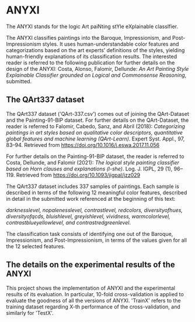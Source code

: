 # ANYXI

The ANYXI stands for the logic Art paiNting stYle eXplainable classIfier. 

The ANYXI classifies paintings into the Baroque, Impressionism, and Post-Impressionism styles. It uses human-understandable color features 
and categorizations based on the art experts’ definitions of the styles, yielding human-friendly explanations of its classification results. 
The interested reader is referred to the following publication for further details on the design of the ANYXI: 
  Costa, Alonso, Falomir, Dellunde: _An Art Painting Style Explainable Classifier grounded on Logical and Commonsense Reasoning_, submitted.

## The QArt337 dataset

The QArt337 dataset ('QArt-337.csv') comes out of joining the QArt-Dataset and the Painting-91-BIP dataset. For further details on the QArt-Dataset, the
reader is referred to
   Falomir, Cabedo, Sanz, and Abril (2018): _Categorizing paintings in art styles based on qualitative color descriptors, quantitative global features and
machine learning (QArt-Learn)_. Expert Syst. Appl., 97, 83–94. Retrieved from https://doi.org/10.1016/j.eswa.2017.11.056

For further details on the Painting-91-BIP dataset, the reader is referred to
Costa, Dellunde, and Falomir (2021): _The logical style painting classifier based on Horn clauses and explanations (l-she)_. Log. J. IGPL, 29 (1), 96–119. 
Retrieved from https://doi.org/10.1093/jigpal/jzz029

The QArt337 dataset includes 337 samples of paintings. Each sample is described in terms of the following 12 meaningful color features, described in 
detail in the submitted work referenced at the beginning of this text:

_darknesslevel, nopalenesslevel, contrastlevel, redcolors, diversityofhues, diversityofqcds, bluishlevel, greyishlevel, vividness, warmcolorlevel, 
contrastblueyellowlevel, and contrastredgreenlevel_.

The classification task consists of identifying one out of the Baroque, Impressionism, and Post-Impressionism, in terms of the values given for 
all the 12 selected features. 



## The details on the experimental results of the ANYXI

This project shows the implementation of ANYXI and the experimental results of its evaluation. In particular, 10-fold cross-validation is applied to evaluate the goodness of all the versions of ANYXI. 'TrainX' refers to the training dataset regarding X-th performance of the cross-validation, and similarly for 'TestX'.

